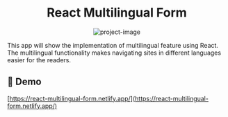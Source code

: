 <h1 align="center" id="title">React Multilingual Form</h1>

<p align="center"><img src="https://socialify.git.ci/namitkumarsingh97/multilingual-react-form/image?language=1&amp;name=1&amp;owner=1&amp;theme=Light" alt="project-image"></p>

<p id="description">This app will show the implementation of multilingual feature using React. The multilingual functionality makes navigating sites in different languages easier for the readers.</p>

<h2>🚀 Demo</h2>

[https://react-multilingual-form.netlify.app/](https://react-multilingual-form.netlify.app/)
